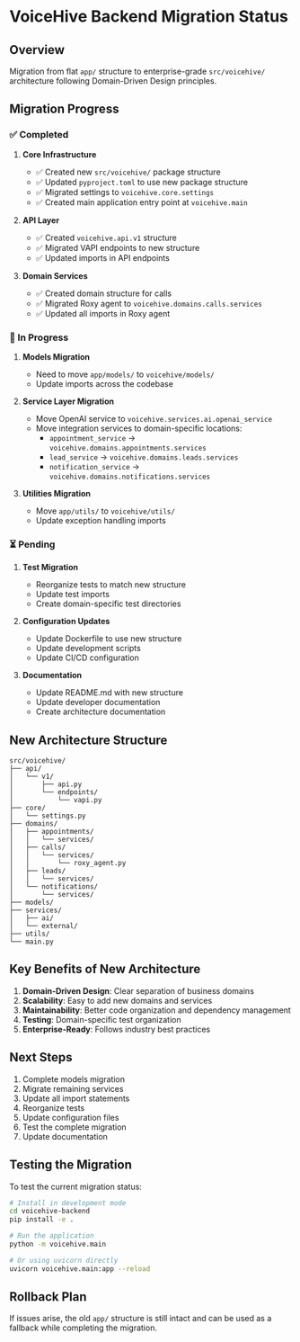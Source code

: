 # VoiceHive Backend Migration Status

## Overview
Migration from flat `app/` structure to enterprise-grade `src/voicehive/` architecture following Domain-Driven Design principles.

## Migration Progress

### ✅ Completed
1. **Core Infrastructure**
   - ✅ Created new `src/voicehive/` package structure
   - ✅ Updated `pyproject.toml` to use new package structure
   - ✅ Migrated settings to `voicehive.core.settings`
   - ✅ Created main application entry point at `voicehive.main`

2. **API Layer**
   - ✅ Created `voicehive.api.v1` structure
   - ✅ Migrated VAPI endpoints to new structure
   - ✅ Updated imports in API endpoints

3. **Domain Services**
   - ✅ Created domain structure for calls
   - ✅ Migrated Roxy agent to `voicehive.domains.calls.services`
   - ✅ Updated all imports in Roxy agent

### 🔄 In Progress
1. **Models Migration**
   - Need to move `app/models/` to `voicehive/models/`
   - Update imports across the codebase

2. **Service Layer Migration**
   - Move OpenAI service to `voicehive.services.ai.openai_service`
   - Move integration services to domain-specific locations:
     - `appointment_service` → `voicehive.domains.appointments.services`
     - `lead_service` → `voicehive.domains.leads.services`
     - `notification_service` → `voicehive.domains.notifications.services`

3. **Utilities Migration**
   - Move `app/utils/` to `voicehive/utils/`
   - Update exception handling imports

### ⏳ Pending
1. **Test Migration**
   - Reorganize tests to match new structure
   - Update test imports
   - Create domain-specific test directories

2. **Configuration Updates**
   - Update Dockerfile to use new structure
   - Update development scripts
   - Update CI/CD configuration

3. **Documentation**
   - Update README.md with new structure
   - Update developer documentation
   - Create architecture documentation

## New Architecture Structure

```
src/voicehive/
├── api/
│   └── v1/
│       ├── api.py
│       └── endpoints/
│           └── vapi.py
├── core/
│   └── settings.py
├── domains/
│   ├── appointments/
│   │   └── services/
│   ├── calls/
│   │   └── services/
│   │       └── roxy_agent.py
│   ├── leads/
│   │   └── services/
│   └── notifications/
│       └── services/
├── models/
├── services/
│   ├── ai/
│   └── external/
├── utils/
└── main.py
```

## Key Benefits of New Architecture

1. **Domain-Driven Design**: Clear separation of business domains
2. **Scalability**: Easy to add new domains and services
3. **Maintainability**: Better code organization and dependency management
4. **Testing**: Domain-specific test organization
5. **Enterprise-Ready**: Follows industry best practices

## Next Steps

1. Complete models migration
2. Migrate remaining services
3. Update all import statements
4. Reorganize tests
5. Update configuration files
6. Test the complete migration
7. Update documentation

## Testing the Migration

To test the current migration status:

```bash
# Install in development mode
cd voicehive-backend
pip install -e .

# Run the application
python -m voicehive.main

# Or using uvicorn directly
uvicorn voicehive.main:app --reload
```

## Rollback Plan

If issues arise, the old `app/` structure is still intact and can be used as a fallback while completing the migration.
